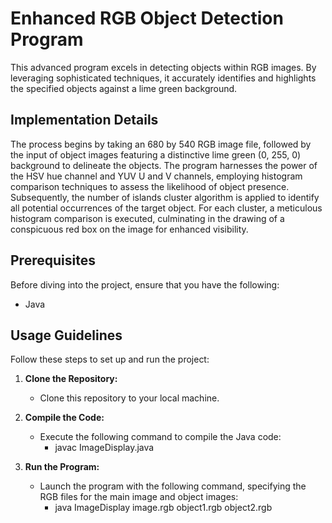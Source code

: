 # Enhanced RGB Object Detection Program

This advanced program excels in detecting objects within RGB images. By leveraging sophisticated techniques, it accurately identifies and highlights the specified objects against a lime green background.

## Implementation Details

The process begins by taking an 680 by 540 RGB image file, followed by the input of object images featuring a distinctive lime green (0, 255, 0) background to delineate the objects. The program harnesses the power of the HSV hue channel and YUV U and V channels, employing histogram comparison techniques to assess the likelihood of object presence. Subsequently, the number of islands cluster algorithm is applied to identify all potential occurrences of the target object. For each cluster, a meticulous histogram comparison is executed, culminating in the drawing of a conspicuous red box on the image for enhanced visibility.

## Prerequisites

Before diving into the project, ensure that you have the following:

- Java

## Usage Guidelines

Follow these steps to set up and run the project:

1. **Clone the Repository:**
   - Clone this repository to your local machine.

2. **Compile the Code:**
   - Execute the following command to compile the Java code:
        - javac ImageDisplay.java


3. **Run the Program:**
   - Launch the program with the following command, specifying the RGB files for the main image and object images:
        - java ImageDisplay image.rgb object1.rgb object2.rgb
